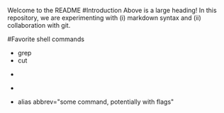 Welcome to the README
#Introduction 
Above is a large heading! In this repository, we are experimenting with (i) markdown syntax and (ii) collaboration with git.

#Favorite shell commands
- grep
- cut
- >
- >>
- alias abbrev="some command, potentially with flags"
